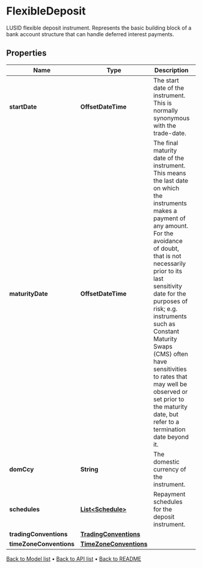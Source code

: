 

# FlexibleDeposit

LUSID flexible deposit instrument. Represents the basic building block of a bank account structure that can handle deferred interest payments.

## Properties

| Name | Type | Description | Notes |
|------------ | ------------- | ------------- | -------------|
|**startDate** | **OffsetDateTime** | The start date of the instrument. This is normally synonymous with the trade-date. |  |
|**maturityDate** | **OffsetDateTime** | The final maturity date of the instrument. This means the last date on which the instruments makes a payment of any amount. For the avoidance of doubt, that is not necessarily prior to its last sensitivity date for the purposes of risk; e.g. instruments such as Constant Maturity Swaps (CMS) often have sensitivities to rates that may well be observed or set prior to the maturity date, but refer to a termination date beyond it. |  |
|**domCcy** | **String** | The domestic currency of the instrument. |  |
|**schedules** | [**List&lt;Schedule&gt;**](Schedule.md) | Repayment schedules for the deposit instrument. |  |
|**tradingConventions** | [**TradingConventions**](TradingConventions.md) |  |  [optional] |
|**timeZoneConventions** | [**TimeZoneConventions**](TimeZoneConventions.md) |  |  [optional] |



[Back to Model list](../README.md#documentation-for-models) &#8226; [Back to API list](../README.md#documentation-for-api-endpoints) &#8226; [Back to README](../README.md)



